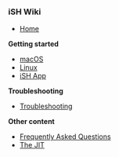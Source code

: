 ### iSH Wiki
- [Home](https://github.com/tbodt/ish/wiki)

**Getting started**
- [macOS](https://github.com/tbodt/ish/wiki/macOS)
- [Linux](https://github.com/tbodt/ish/wiki/Linux)
- [iSH App](https://github.com/tbodt/ish/wiki/In-iSH)

**Troubleshooting**
- [Troubleshooting](https://github.com/tbodt/ish/wiki/Troubleshooting)

**Other content**
- [Frequently Asked Questions](https://github.com/tbodt/ish/wiki/FAQ)
- [The JIT](https://github.com/tbodt/ish/wiki/The-JIT)